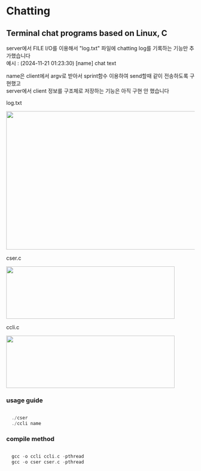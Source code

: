# Chatting

## Terminal chat programs based on Linux, C

server에서 FILE I/O를 이용해서 "log.txt" 파일에 chatting log를 기록하는 기능만 추가했습니다  
예시 : (2024-11-21 01:23:30) [name] chat text

name은 client에서 argv로 받아서 sprint함수 이용하여 send할때 같이 전송하도록 구현했고  
server에서 client 정보를 구조체로 저장하는 기능은 아직 구현 안 했습니다

log.txt  

<img src="https://github.com/user-attachments/assets/2acf64d7-c567-40dc-a7b9-8b1daf8bd64d"  width="550" height="370">

cser.c  

<img src="https://github.com/user-attachments/assets/47b9367b-9d5e-402e-b407-82928be535cb"  width="450" height="140">

ccli.c  

<img src="https://github.com/user-attachments/assets/b3d0cbc5-a042-4a46-ae05-405584d222e0"  width="450" height="140">

### usage guide
```c

  ./cser
  ./ccli name

```

### compile method
```c

  gcc -o ccli ccli.c -pthread
  gcc -o cser cser.c -pthread

```
